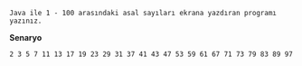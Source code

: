     Java ile 1 - 100 arasındaki asal sayıları ekrana yazdıran programı yazınız.

**Senaryo**

    2 3 5 7 11 13 17 19 23 29 31 37 41 43 47 53 59 61 67 71 73 79 83 89 97 